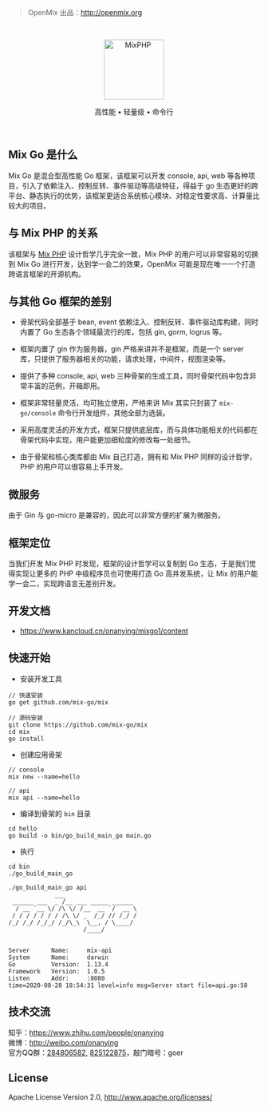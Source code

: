 > OpenMix 出品：http://openmix.org

<br>

<p align="center">
    <img src="http://mixphp.cn/static/image/logo_go.png" width="120" alt="MixPHP">
</p>

<p align="center">高性能 • 轻量级 • 命令行</p>

<br>

## Mix Go 是什么

Mix Go 是混合型高性能 Go 框架，该框架可以开发 console, api, web 等各种项目，引入了依赖注入、控制反转、事件驱动等高级特征，得益于 go 生态更好的跨平台、静态执行的优势，该框架更适合系统核心模块、对稳定性要求高、计算量比较大的项目。

## 与 Mix PHP 的关系

该框架与 [Mix PHP](https://github.com/mix-php/mix) 设计哲学几乎完全一致，Mix PHP 的用户可以非常容易的切换到 Mix Go 进行开发，达到学一会二的效果，OpenMix 可能是现在唯一一个打造跨语言框架的开源机构。

## 与其他 Go 框架的差别

- 骨架代码全部基于 bean, event 依赖注入、控制反转、事件驱动库构建，同时内置了 Go 生态各个领域最流行的库，包括 gin, gorm, logrus 等。

- 框架内置了 gin 作为服务器，gin 严格来讲并不是框架，而是一个 server 库，只提供了服务器相关的功能，请求处理，中间件，视图渲染等。

- 提供了多种 console, api, web 三种骨架的生成工具，同时骨架代码中包含非常丰富的范例，开箱即用。

- 框架非常轻量灵活，均可独立使用，严格来讲 Mix 其实只封装了 `mix-go/console` 命令行开发组件，其他全部为选装。

- 采用高度灵活的开发方式，框架只提供底层库，而与具体功能相关的代码都在骨架代码中实现，用户能更加细粒度的修改每一处细节。

- 由于骨架和核心类库都由 Mix 自己打造，拥有和 Mix PHP 同样的设计哲学，PHP 的用户可以很容易上手开发。

## 微服务

由于 Gin 与 go-micro 是兼容的，因此可以非常方便的扩展为微服务。

## 框架定位

当我们开发 Mix PHP 时发现，框架的设计哲学可以复制到 Go 生态，于是我们觉得实现让更多的 PHP 中级程序员也可使用打造 Go 高并发系统，让 Mix 的用户能学一会二，实现跨语言无差别开发。

## 开发文档

- https://www.kancloud.cn/onanying/mixgo1/content

## 快速开始

- 安装开发工具

~~~
// 快速安装
go get github.com/mix-go/mix
~~~

~~~
// 源码安装
git clone https://github.com/mix-go/mix
cd mix
go install
~~~

- 创建应用骨架

~~~
// console
mix new --name=hello
~~~

~~~
// api
mix api --name=hello
~~~

- 编译到骨架的 `bin` 目录

~~~
cd hello
go build -o bin/go_build_main_go main.go
~~~

- 执行

~~~
cd bin
./go_build_main_go
~~~

~~~
./go_build_main_go api
             ___         
 ______ ___  _ /__ ___ _____ ______ 
  / __ `__ \/ /\ \/ /__  __ `/  __ \
 / / / / / / / /\ \/ _  /_/ // /_/ /
/_/ /_/ /_/_/ /_/\_\  \__, / \____/ 
                     /____/


Server      Name:     mix-api
System      Name:     darwin
Go          Version:  1.13.4
Framework   Version:  1.0.5
Listen      Addr:     :8080
time=2020-08-28 18:54:31 level=info msg=Server start file=api.go:58
~~~


## 技术交流

知乎：https://www.zhihu.com/people/onanying   
微博：http://weibo.com/onanying    
官方QQ群：[284806582](https://shang.qq.com/wpa/qunwpa?idkey=b3a8618d3977cda4fed2363a666b081a31d89e3d31ab164497f53b72cf49968a), [825122875](http://shang.qq.com/wpa/qunwpa?idkey=d2908b0c7095fc7ec63a2391fa4b39a8c5cb16952f6cfc3f2ce4c9726edeaf20)，敲门暗号：goer

## License

Apache License Version 2.0, http://www.apache.org/licenses/
